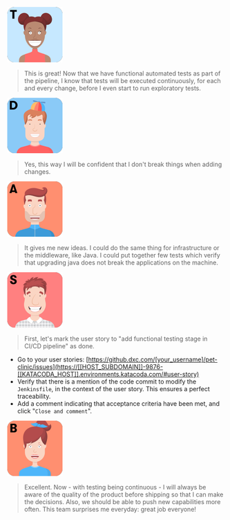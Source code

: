 ![Tina](../../assets/yellow-belt-devops-dojo/continuous-testing/tina.png)

> This is great! Now that we have functional automated tests as part of the pipeline,
I know that tests will be executed continuously, for each and every change, before I even start
to run exploratory tests.

![Dan](../../assets/yellow-belt-devops-dojo/continuous-testing/dan.png)

> Yes, this way I will be confident that I don't break things when adding changes.

 ![Adam](../../assets/yellow-belt-devops-dojo/continuous-testing/adam.png)

> It gives me new ideas. I could do the same thing for infrastructure or the middleware, like Java. I could put together few tests which verify that upgrading java does not break the applications on the machine.

![Santhosh](../../assets/yellow-belt-devops-dojo/continuous-testing/santhosh.png)

> First, let's mark the user story to "add functional testing stage in CI/CD pipeline" as done.

* Go to your user stories:
  [https://github.dxc.com/[your_username]/pet-clinic/issues](https://[[HOST_SUBDOMAIN]]-9876-[[KATACODA_HOST]].environments.katacoda.com/#user-story)
* Verify that there is a mention of the code commit to modify the `Jenkinsfile`,
  in the context of the user story. This ensures a perfect traceability.
* Add a comment indicating that acceptance criteria have been met, and click
  "`Close and comment`".

 ![Brenda](../../assets/yellow-belt-devops-dojo/continuous-testing/brenda.png)

> Excellent. Now - with testing being continuous - I will always be aware of the quality of the product before shipping so that I can make the decisions. Also, we should be able to push new capabilities more often. This team surprises me everyday: great job everyone!
